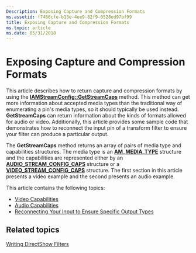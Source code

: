 ```yaml
---
Description: Exposing Capture and Compression Formats
ms.assetid: f7466cfe-b13e-4ee9-82f9-0528ed97bf99
title: Exposing Capture and Compression Formats
ms.topic: article
ms.date: 05/31/2018
---
```


# Exposing Capture and Compression Formats

This article describes how to return capture and compression formats by using the [**IAMStreamConfig::GetStreamCaps**](/windows/desktop/api/Strmif/nf-strmif-iamstreamconfig-getstreamcaps) method. This method can get more information about accepted media types than the traditional way of enumerating a pin's media types, so it should typically be used instead. **GetStreamCaps** can return information about the kinds of formats allowed for audio or video. Additionally, this article provides some sample code that demonstrates how to reconnect the input pin of a transform filter to ensure your filter can produce a particular output.

The **GetStreamCaps** method returns an array of pairs of media type and capabilities structures. The media type is an [**AM\_MEDIA\_TYPE**](/previous-versions/windows/desktop/api/strmif/ns-strmif-am_media_type) structure and the capabilities are represented either by an [**AUDIO\_STREAM\_CONFIG\_CAPS**](/previous-versions/windows/desktop/api/strmif/ns-strmif-audio_stream_config_caps) structure or a [**VIDEO\_STREAM\_CONFIG\_CAPS**](/previous-versions/windows/desktop/api/strmif/ns-strmif-video_stream_config_caps) structure. The first section in this article presents a video example and the second presents an audio example.

This article contains the following topics:

-   [Video Capabilities](video-capabilities.md)
-   [Audio Capabilities](audio-capabilities.md)
-   [Reconnecting Your Input to Ensure Specific Output Types](reconnecting-your-input-to-ensure-specific-output-types.md)

## Related topics

<dl> <dt>

[Writing DirectShow Filters](writing-directshow-filters.md)
</dt> </dl>

 

 



